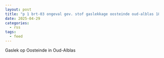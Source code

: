 ```yaml
---
layout: post
title: "p 1 brt-03 ongeval gev. stof gaslekkage oosteinde oud-alblas 189492 187131"
date: 2025-04-29
categories: 
  - rss
tags: 
  - feed
---
```


Gaslek op Oosteinde in Oud-Alblas

